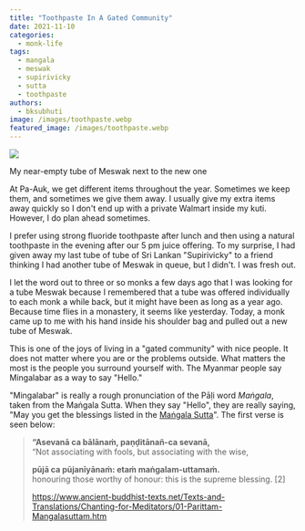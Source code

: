 ```yaml
---
title: "Toothpaste In A Gated Community"
date: 2021-11-10
categories: 
  - monk-life
tags: 
  - mangala
  - meswak
  - supirivicky
  - sutta
  - toothpaste
authors: 
  - bksubhuti
image: /images/toothpaste.webp
featured_image: /images/toothpaste.webp
---
```


![](/images/toothpaste.webp)

My near-empty tube of Meswak next to the new one

At Pa-Auk, we get different items throughout the year. Sometimes we keep them, and sometimes we give them away. I usually give my extra items away quickly so I don't end up with a private Walmart inside my kuti. However, I do plan ahead sometimes.

I prefer using strong fluoride toothpaste after lunch and then using a natural toothpaste in the evening after our 5 pm juice offering. To my surprise, I had given away my last tube of tube of Sri Lankan "Supirivicky" to a friend thinking I had another tube of Meswak in queue, but I didn't. I was fresh out.

I let the word out to three or so monks a few days ago that I was looking for a tube Meswak because I remembered that a tube was offered individually to each monk a while back, but it might have been as long as a year ago. Because time flies in a monastery, it seems like yesterday. Today, a monk came up to me with his hand inside his shoulder bag and pulled out a new tube of Meswak.

This is one of the joys of living in a "gated community" with nice people. It does not matter where you are or the problems outside. What matters the most is the people you surround yourself with. The Myanmar people say Mingalabar as a way to say "Hello."

"Mingalabar" is really a rough pronunciation of the Pāḷi word _Maṅgala_, taken from the Maṅgala Sutta. When they say "Hello", they are really saying, "May you get the blessings listed in the [Maṅgala Sutta](https://www.ancient-buddhist-texts.net/Texts-and-Translations/Chanting-for-Meditators/01-Parittam-Mangalasuttam.htm)". The first verse is seen below:

> **“Asevanā ca bālānaṁ, paṇḍitānañ-ca sevanā,**  
> “Not associating with fools, but associating with the wise,
> 
> **pūjā ca pūjanīyānaṁ: etaṁ maṅgalam-uttamaṁ.**  
> honouring those worthy of honour: this is the supreme blessing. \[2\]
> 
> https://www.ancient-buddhist-texts.net/Texts-and-Translations/Chanting-for-Meditators/01-Parittam-Mangalasuttam.htm